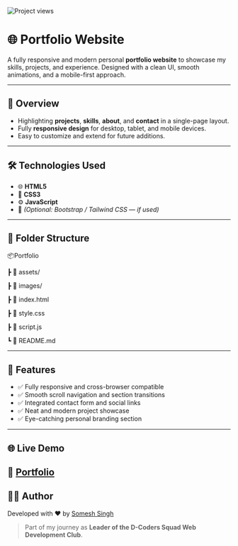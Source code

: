 ![Project views](https://komarev.com/ghpvc/?username=someshsingh-7251)

# 🌐 Portfolio Website

A fully responsive and modern personal **portfolio website** to showcase my skills, projects, and experience. Designed with a clean UI, smooth animations, and a mobile-first approach.

---

## 🚀 Overview

- Highlighting **projects**, **skills**, **about**, and **contact** in a single-page layout.  
- Fully **responsive design** for desktop, tablet, and mobile devices.  
- Easy to customize and extend for future additions.

---

## 🛠️ Technologies Used

- 🌐 **HTML5**  
- 🎨 **CSS3**  
- ⚙️ **JavaScript**  
- 💠 *(Optional: Bootstrap / Tailwind CSS — if used)*

---

## 📁 Folder Structure

📦Portfolio

┣ 📂 assets/

┣ 📂 images/

┣ 📄 index.html

┣ 📄 style.css

┣ 📄 script.js

┗ 📄 README.md

---

## 🎯 Features

- ✅ Fully responsive and cross-browser compatible  
- ✅ Smooth scroll navigation and section transitions  
- ✅ Integrated contact form and social links  
- ✅ Neat and modern project showcase  
- ✅ Eye-catching personal branding section

---

## 🌐 Live Demo

🔗 [Portfolio](https://someshsingh-7251.github.io/Portfolio/)
---

## 🧑‍💻 Author

Developed with ❤️ by [Somesh Singh](https://www.linkedin.com/in/someshsingh-2aa796229/)

> Part of my journey as **Leader of the D-Coders Squad Web Development Club**.
